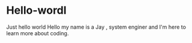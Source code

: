 # Hello-wordl
Just hello world 
Hello my name is a Jay , system enginer and I'm here to learn more about coding.
